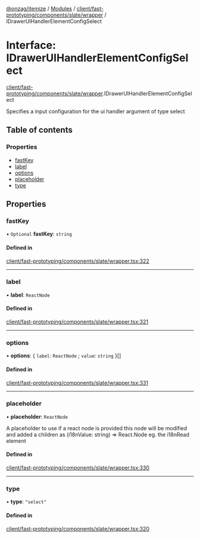 [@onzag/itemize](../README.md) / [Modules](../modules.md) / [client/fast-prototyping/components/slate/wrapper](../modules/client_fast_prototyping_components_slate_wrapper.md) / IDrawerUIHandlerElementConfigSelect

# Interface: IDrawerUIHandlerElementConfigSelect

[client/fast-prototyping/components/slate/wrapper](../modules/client_fast_prototyping_components_slate_wrapper.md).IDrawerUIHandlerElementConfigSelect

Specifies a input configuration for the ui handler argument
of type select

## Table of contents

### Properties

- [fastKey](client_fast_prototyping_components_slate_wrapper.IDrawerUIHandlerElementConfigSelect.md#fastkey)
- [label](client_fast_prototyping_components_slate_wrapper.IDrawerUIHandlerElementConfigSelect.md#label)
- [options](client_fast_prototyping_components_slate_wrapper.IDrawerUIHandlerElementConfigSelect.md#options)
- [placeholder](client_fast_prototyping_components_slate_wrapper.IDrawerUIHandlerElementConfigSelect.md#placeholder)
- [type](client_fast_prototyping_components_slate_wrapper.IDrawerUIHandlerElementConfigSelect.md#type)

## Properties

### fastKey

• `Optional` **fastKey**: `string`

#### Defined in

[client/fast-prototyping/components/slate/wrapper.tsx:322](https://github.com/onzag/itemize/blob/a24376ed/client/fast-prototyping/components/slate/wrapper.tsx#L322)

___

### label

• **label**: `ReactNode`

#### Defined in

[client/fast-prototyping/components/slate/wrapper.tsx:321](https://github.com/onzag/itemize/blob/a24376ed/client/fast-prototyping/components/slate/wrapper.tsx#L321)

___

### options

• **options**: { `label`: `ReactNode` ; `value`: `string`  }[]

#### Defined in

[client/fast-prototyping/components/slate/wrapper.tsx:331](https://github.com/onzag/itemize/blob/a24376ed/client/fast-prototyping/components/slate/wrapper.tsx#L331)

___

### placeholder

• **placeholder**: `ReactNode`

A placeholder to use
if a react node is provided this node will be modified
and added a children as (i18nValue: string) => React.Node
eg. the i18nRead element

#### Defined in

[client/fast-prototyping/components/slate/wrapper.tsx:330](https://github.com/onzag/itemize/blob/a24376ed/client/fast-prototyping/components/slate/wrapper.tsx#L330)

___

### type

• **type**: ``"select"``

#### Defined in

[client/fast-prototyping/components/slate/wrapper.tsx:320](https://github.com/onzag/itemize/blob/a24376ed/client/fast-prototyping/components/slate/wrapper.tsx#L320)
